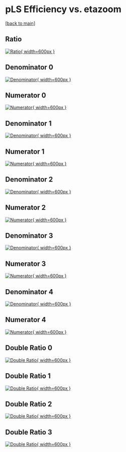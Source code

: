 # pLS Efficiency vs. etazoom

[[back to main](./)]



## Ratio

[![Ratio](../mtv/var/pLS_xtr_13_-1_eff_etazoom.png){ width=600px }](../mtv/var/pLS_xtr_13_-1_eff_etazoom.pdf)

## Denominator 0

[![Denominator](../mtv/den/pLS_xtr_13_-1_eff_etazoom_den0.png){ width=600px }](../mtv/den/pLS_xtr_13_-1_eff_etazoom_den0.pdf)

## Numerator 0

[![Numerator](../mtv/num/pLS_xtr_13_-1_eff_etazoom_num0.png){ width=600px }](../mtv/num/pLS_xtr_13_-1_eff_etazoom_num0.pdf)

## Denominator 1

[![Denominator](../mtv/den/pLS_xtr_13_-1_eff_etazoom_den1.png){ width=600px }](../mtv/den/pLS_xtr_13_-1_eff_etazoom_den1.pdf)

## Numerator 1

[![Numerator](../mtv/num/pLS_xtr_13_-1_eff_etazoom_num1.png){ width=600px }](../mtv/num/pLS_xtr_13_-1_eff_etazoom_num1.pdf)

## Denominator 2

[![Denominator](../mtv/den/pLS_xtr_13_-1_eff_etazoom_den2.png){ width=600px }](../mtv/den/pLS_xtr_13_-1_eff_etazoom_den2.pdf)

## Numerator 2

[![Numerator](../mtv/num/pLS_xtr_13_-1_eff_etazoom_num2.png){ width=600px }](../mtv/num/pLS_xtr_13_-1_eff_etazoom_num2.pdf)

## Denominator 3

[![Denominator](../mtv/den/pLS_xtr_13_-1_eff_etazoom_den3.png){ width=600px }](../mtv/den/pLS_xtr_13_-1_eff_etazoom_den3.pdf)

## Numerator 3

[![Numerator](../mtv/num/pLS_xtr_13_-1_eff_etazoom_num3.png){ width=600px }](../mtv/num/pLS_xtr_13_-1_eff_etazoom_num3.pdf)

## Denominator 4

[![Denominator](../mtv/den/pLS_xtr_13_-1_eff_etazoom_den4.png){ width=600px }](../mtv/den/pLS_xtr_13_-1_eff_etazoom_den4.pdf)

## Numerator 4

[![Numerator](../mtv/num/pLS_xtr_13_-1_eff_etazoom_num4.png){ width=600px }](../mtv/num/pLS_xtr_13_-1_eff_etazoom_num4.pdf)

## Double Ratio 0

[![Double Ratio](../mtv/ratio/pLS_xtr_13_-1_eff_etazoom_ratio0.png){ width=600px }](../mtv/ratio/pLS_xtr_13_-1_eff_etazoom_ratio0.pdf)

## Double Ratio 1

[![Double Ratio](../mtv/ratio/pLS_xtr_13_-1_eff_etazoom_ratio1.png){ width=600px }](../mtv/ratio/pLS_xtr_13_-1_eff_etazoom_ratio1.pdf)

## Double Ratio 2

[![Double Ratio](../mtv/ratio/pLS_xtr_13_-1_eff_etazoom_ratio2.png){ width=600px }](../mtv/ratio/pLS_xtr_13_-1_eff_etazoom_ratio2.pdf)

## Double Ratio 3

[![Double Ratio](../mtv/ratio/pLS_xtr_13_-1_eff_etazoom_ratio3.png){ width=600px }](../mtv/ratio/pLS_xtr_13_-1_eff_etazoom_ratio3.pdf)

